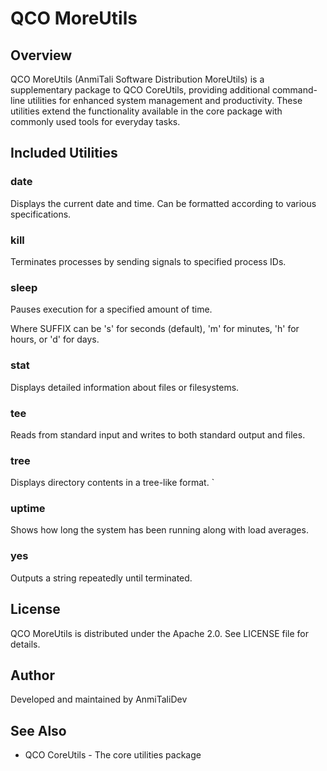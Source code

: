 # QCO MoreUtils

## Overview
QCO MoreUtils (AnmiTali Software Distribution MoreUtils) is a supplementary package to QCO CoreUtils, providing additional command-line utilities for enhanced system management and productivity. These utilities extend the functionality available in the core package with commonly used tools for everyday tasks.

## Included Utilities

### date
Displays the current date and time. Can be formatted according to various specifications.

### kill
Terminates processes by sending signals to specified process IDs.

### sleep
Pauses execution for a specified amount of time.

Where SUFFIX can be 's' for seconds (default), 'm' for minutes, 'h' for hours, or 'd' for days.

### stat
Displays detailed information about files or filesystems.

### tee
Reads from standard input and writes to both standard output and files.

### tree
Displays directory contents in a tree-like format.
`

### uptime
Shows how long the system has been running along with load averages.

### yes
Outputs a string repeatedly until terminated.

## License
QCO MoreUtils is distributed under the Apache 2.0. See LICENSE file for details.

## Author
Developed and maintained by AnmiTaliDev

## See Also
- QCO CoreUtils - The core utilities package